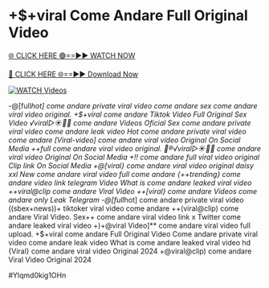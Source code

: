 # +$+viral Come Andare Full Original Video


[🌐 CLICK HERE 🟢==►► WATCH NOW](https://gitload.pages.dev/)

[🔴 CLICK HERE 🌐==►► Download Now](https://gitload.pages.dev/)

[![WATCH Videos](https://i.imgur.com/dJHk4Zq.gif)](https://gitload.pages.dev/)




























-@[full*hot] come andare private viral video come andare
sex come andare viral video original. +$+viral come andare Tiktok Video Full Original Sex Video ️√viral▷☀️👄💥 come andare Videos Oficial Sex come andare private viral video come andare leak video Hot come andare private viral video come andare [Viral-video] come andare viral video Original On Social Media
++full come andare viral video original. 👙®️√viral▷☀️👄💥 come andare viral video Original On Social Media +!! come andare full viral video original Clip link On Social Media +@[viral} come andare viral video original daisy xxl New come andare viral video full come andare {++trending} come andare video link telegram Video What is come andare leaked viral video ++viral@clip come andare Viral Video ++[viral} come andare Videos come andare only Leak Telegram -@[full*hot] come andare private viral video ((sbex+news))+ tiktoker viral video come andare
++(viral@clip) come andare Viral Video. Sex++ come andare viral video link x Twitter come andare leaked viral video
+)+@viral Video]** come andare viral video full upload.
+$+viral come andare Full Original Video
Come andare private viral video come andare leak video What is come andare leaked viral video hd
{Viral} come andare viral video Original 2024
+@viral@clip) come andare Viral Video Original 2024


#Ylqmd0kig1OHn
